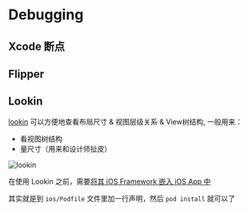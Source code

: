 # Debugging

## Xcode 断点

## Flipper

## Lookin

[lookin](https://cdn.lookin.work/public/style/images/independent/homepage/preview_cn_2x.jpg) 可以方便地查看布局尺寸 & 视图层级关系 & View树结构, 一般用来：
- 看视图树结构
- 量尺寸（用来和设计师扯皮）

![lookin](https://cdn.lookin.work/public/style/images/independent/homepage/preview_cn_2x.jpg)

在使用 Lookin 之前，需要[将其 iOS Framework 嵌入 iOS App 中](https://lookin.work/faq/integration-guide/)

其实就是到 `ios/Podfile` 文件里加一行声明，然后 `pod install` 就可以了

